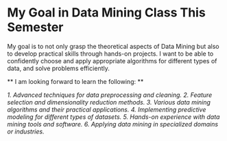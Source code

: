# My Goal in Data Mining Class This Semester

My goal is to not only grasp the theoretical aspects of Data Mining but also to develop practical skills through hands-on projects. 
I want to be able to confidently choose and apply appropriate algorithms for different types of data, and solve problems efficiently.

** I am looking forward to learn the following: **

  *1. Advanced techniques for data preprocessing and cleaning.*
  *2. Feature selection and dimensionality reduction methods.* 
  *3. Various data mining algorithms and their practical applications.* 
  *4. Implementing predictive modeling for different types of datasets.* 
  *5. Hands-on experience with data mining tools and software.* 
  *6. Applying data mining in specialized domains or industries.* 




